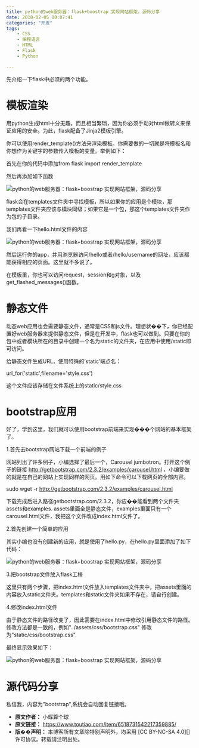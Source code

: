 ```yaml
---
title: python的web服务器：flask+boostrap 实现网站框架，源码分享
date: 2018-02-05 00:07:41
categories: "开发"
tags:
	- CSS
	- 编程语言
	- HTML
	- Flask
	- Python

---
```


先介绍一下flask中必须的两个功能。

# 模板渲染 #

用python生成html十分无趣，而且相当繁琐，因为你必须手动对html做转义来保证应用的安全。为此，flask配备了Jinja2模板引擎。

你可以使用render\_template()方法来渲染模板。你需要做的一切就是将模板名和你想作为关键字的参数传入模板的变量。举例如下：

首先在你的代码中添加from flask import render\_template

然后再添加如下函数

![python的web服务器：flask+boostrap 实现网站框架，源码分享][python_web_flask_boostrap]

flask会在templates文件夹中寻找模板，所以如果你的应用是个模块，那templates文件夹应该与模块同级；如果它是一个包，那这个templates文件夹作为包的子目录。

我们再看一下hello.html文件的内容

![python的web服务器：flask+boostrap 实现网站框架，源码分享][python_web_flask_boostrap 1]

然后运行你的app，并用浏览器访问/hello或者/hello/username的网址，应该都能获得相应的页面。这里就不多说了。

在模板里，你也可以访问request，session和g对象，以及get\_flashed\_messages()函数。

# 静态文件 #

动态web应用也会需要静态文件，通常是CSS和js文件。理想状��下，你已经配置好web服务器来提供静态文件，但是在开发中，flask也可以做到。只要在你的包中或者模块所在的目录中创建一个名为static的文件夹，在应用中使用/static即可访问。

给静态文件生成URL，使用特殊的‘static’端点名：

url\_for('static',filename='style.css')

这个文件应该存储在文件系统上的static/style.css

# bootstrap应用 #

好了，学到这里，我们就可以使用bootstrap前端来实现���个网站的基本框架了。

1.首先去bootstrap网站下载一个前端的例子

网站列出了许多例子，小编选择了最后一个，Carousel jumbotron。打开这个例子的链接 http://getbootstrap.com/2.3.2/examples/carousel.html ，小编要做的就是在自己的网站上实现同样的网页。用如下命令可以下载网页的全部内容。

sudo wget -r http://getbootstrap.com/2.3.2/examples/carousel.html

下载完成后进入路径getbootstrap.com/2.3.2，你应��能看到两个文件夹assets和examples. assets里面全是静态文件，examples里面只有一个carousel.html文件，我把这个文件改成index.html文件了。

2.首先创建一个简单的应用

其实小编也没有创建新的应用，就是使用了hello.py，在hello.py里面添加了如下代码：

![python的web服务器：flask+boostrap 实现网站框架，源码分享][python_web_flask_boostrap 2]

3.把bootstrap文件放入flask工程

这里只有两个步骤，把index.html文件放入templates文件夹中，把assets里面的内容放入static文件夹。templates和static文件夹如果不存在，请自行创建。

4.修改index.html文件

由于静态文件的路径改变了，因此需要在index.html中修改引用静态文件的路径。修改方法都是一致的，例如"../assets/css/bootstrap.css" 修改为"static/css/bootstrap.css".

最终显示效果如下：

![python的web服务器：flask+boostrap 实现网站框架，源码分享][python_web_flask_boostrap 3]

# 源代码分享 #

私信我，内容为"bootstrap",系统会自动回复链接哦。


[python_web_flask_boostrap]: /pro/os/crawler/ZFIB-MYBJ-VIR3.jpg
[python_web_flask_boostrap 1]: /pro/os/crawler/U36B-E2EY-M3QY.jpg
[python_web_flask_boostrap 2]: /pro/os/crawler/MNR3-YFV6-3UVR.jpg
[python_web_flask_boostrap 3]: /pro/os/crawler/7RNU-EEEN-3IB2.jpg
 *  **原文作者：** 小辉算个球
 *  **原文链接：** https://www.toutiao.com/item/6518731542217359885/
 *  **版��声明：** 本博客所有文章除特别声明外，均采用 [CC BY-NC-SA 4.0][] 许可协议。转载请注明出处。